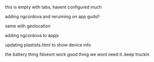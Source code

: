this is empty with tabs, havent configured much

adding ngcordova and rerunning on app
guds!!

same with geolocation

adding ngcordova to appjs

updating plastists.html to show device info

the battery thing fdoesnt work good thing we wont need it..keep truckin


